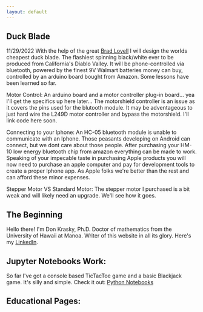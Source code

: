 ```yaml
---
layout: default
---
```

## Duck Blade
11/29/2022
With the help of the great [Brad Lovell](https://www.facebook.com/brad.lovell1) I will design the worlds cheapest duck blade. The flashiest spinning black/white ever to be produced from California's Diablo Valley. It will be phone-controlled via bluetooth, powered by the finest 9V Walmart batteries money can buy, controlled by an arduino board bought from Amazon. Some lessons have been learned so far. 

Motor Control: An arduino board and a motor controller plug-in board... yea I'll get the specifics up here later... The motorshield controller is an issue as it covers the pins used for the blutooth module. It may be adventageous to just hard wire the L249D motor controller and bypass the motorshield. I'll link code here soon.

Connecting to your Iphone: An HC-05 bluetooth module is unable to communicate with an Iphone. Those peasants developing on Android can connect, but we dont care about those people. After purchasing your HM-10 low energy bluetooth chip from amazon everything can be made to work. Speaking of your impecable taste in purchasing Apple products you will now need to purchase an apple computer and pay for development tools to create a proper Iphone app. As Apple folks we're better than the rest and can afford these minor expenses. 

Stepper Motor VS Standard Motor: The stepper motor I purchased is a bit weak and will likely need an upgrade. We'll see how it goes.


## The Beginning

Hello there! I'm Don Krasky, Ph.D. Doctor of mathematics from the University of Hawaii at Manoa. Writer of this website in all its glory. Here's my [LinkedIn](http://www.linkedin.com/in/don-krasky-09052185/).  

## Jupyter Notebooks Work:

So far I've got a console based TicTacToe game and a basic Blackjack game. It's silly and simple. Check it out: [Python Notebooks](https://mybinder.org/v2/gh/DonKrasky/PythonNotebooks/HEAD)

## Educational Pages:



